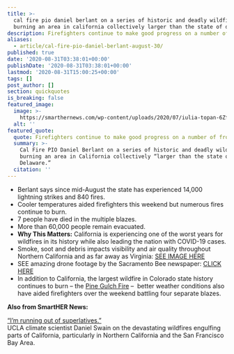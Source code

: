 ```yaml
---
title: >-
  cal fire pio daniel berlant on a series of historic and deadly wildfires
  burning an area in california collectively larger than the state of delaware.
description: Firefighters continue to make good progress on a number of fronts..
aliases:
  - article/cal-fire-pio-daniel-berlant-august-30/
published: true
date: '2020-08-31T03:38:01+00:00'
publishDate: '2020-08-31T03:38:01+00:00'
lastmod: '2020-08-31T15:00:25+00:00'
tags: []
post_author: []
section: quickquotes
is_breaking: false
featured_image:
  image: >-
    https://smarthernews.com/wp-content/uploads/2020/07/iulia-topan-6ZfWcQOPQZY-unsplash-min-683x1024.jpg
  alt: ''
featured_quote:
  quote: Firefighters continue to make good progress on a number of fronts..
  summary: >-
    Cal Fire PIO Daniel Berlant on a series of historic and deadly wildfires
    burning an area in California collectively “larger than the state of
    Delaware.”
  citation: ''
---
```

*   Berlant says since mid-August the state has experienced 14,000 lightning strikes and 840 fires.
*   Cooler temperatures aided firefighters this weekend but numerous fires continue to burn.
*   7 people have died in the multiple blazes.
*   More than 60,000 people remain evacuated.
*   **Why This Matters:** California is experiencing one of the worst years for wildfires in its history while also leading the nation with COVID-19 cases.
*   Smoke, soot and debris impacts visibility and air quality throughout Northern California and as far away as Virginia: [SEE IMAGE HERE](\"https://earthobservatory.nasa.gov/images/147182/august-fires-leave-vast-burn-scars-in-california\")
*   SEE amazing drone footage by the Sacramento Bee newspaper: [CLICK HERE](\"https://www.sacbee.com/news/california/fires/article245265330.html\")
*   In addition to California, the largest wildfire in Colorado state history continues to burn – the [Pine Gulch Fire](\"https://www.denverpost.com/2020/08/30/colorado-wildfires-update-august-30-pine-gulch-grizzly-creek/\") –  better weather conditions also have aided firefighters over the weekend battling four separate blazes.

**Also from SmartHER News:** 

[“I’m running out of superlatives.”](\"https://smarthernews.com/article/ca-wildfires-2020-ucla-scientist/\")  
UCLA climate scientist Daniel Swain on the devastating wildfires engulfing parts of California, particularly in Northern California and the San Francisco Bay Area.